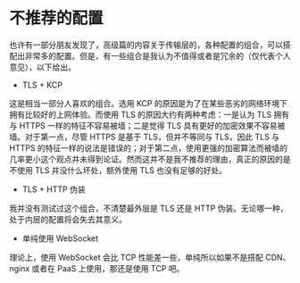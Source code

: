 # 不推荐的配置

也许有一部分朋友发现了，高级篇的内容关于传输层的，各种配置的组合，可以搭配出非常多的配置。但是，有一些组合是我认为不值得或者是冗余的（仅代表个人意见），以下给出。

* TLS + KCP

这是相当一部分人喜欢的组合。选用 KCP 的原因是为了在某些恶劣的网络环境下拥有比较好的上网体验。而使用 TLS 的原因大约有两种考虑：一是认为 TLS 拥有与 HTTPS 一样的特征不容易被墙；二是觉得 TLS 具有更好的加密效果不容易被墙。对于第一点，尽管 HTTPS 是基于 TLS，但并不等同与 TLS，因此 TLS 与 HTTPS 的特征一样的说法是错误的；对于第二点，使用更强的加密算法而被墙的几率更小这个观点并未得到论证。然而这并不是我不推荐的理由，真正的原因的是不使用 TLS 并没什么坏处，额外使用 TLS 也没有足够的好处。

* TLS + HTTP 伪装

我并没有测试过这个组合，不清楚最外层是 TLS 还是 HTTP 伪装。无论哪一种，处于内层的配置将会失去其意义。

* 单纯使用 WebSocket

理论上，使用 WebSocket 会比 TCP 性能差一些，单纯所以如果不是搭配 CDN、nginx 或者在 PaaS 上使用，那还是使用 TCP 吧。
